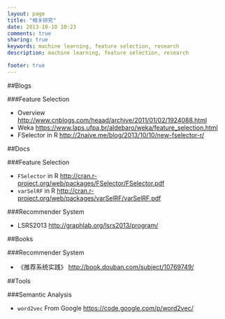 ```yaml
---
layout: page
title: "相关研究"
date: 2013-10-10 10:23
comments: true
sharing: true
keywords: machine learning, feature selection, research
description: machine learning, feature selection, research

footer: true
---
```


##Blogs

###Feature Selection

+ Overview <http://www.cnblogs.com/heaad/archive/2011/01/02/1924088.html>
+ Weka <https://www.laps.ufpa.br/aldebaro/weka/feature_selection.html>
+ FSelector in R <http://2naive.me/blog/2013/10/10/new-fselector-r/>

##Docs

###Feature Selection

+ `FSelector` in R <http://cran.r-project.org/web/packages/FSelector/FSelector.pdf>
+ `varSelRF` in R <http://cran.r-project.org/web/packages/varSelRF/varSelRF.pdf>

###Recommender System

+ LSRS2013 <http://graphlab.org/lsrs2013/program/>

##Books

###Recommender System
+ 《推荐系统实践》 <http://book.douban.com/subject/10769749/>

##Tools

###Semantic Analysis

+ `word2vec` From Google <https://code.google.com/p/word2vec/> 